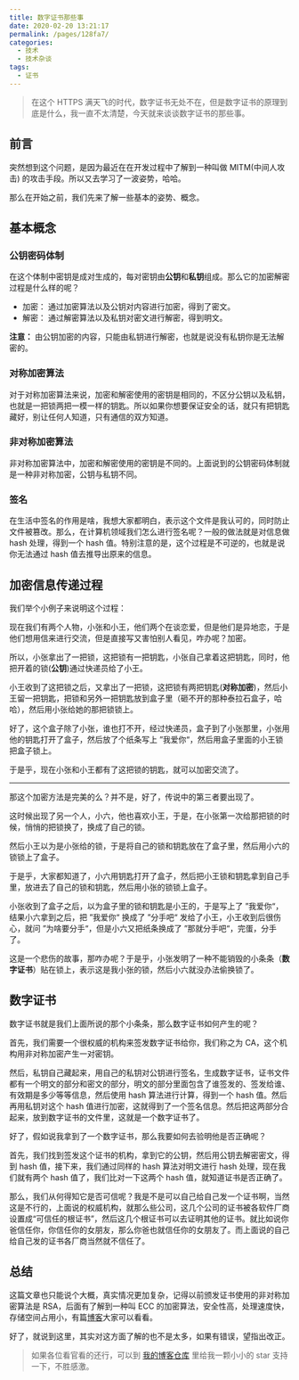 ```yaml
---
title: 数字证书那些事
date: 2020-02-20 13:21:17
permalink: /pages/128fa7/
categories:
  - 技术
  - 技术杂谈
tags:
  - 证书
---
```


> 在这个 HTTPS 满天飞的时代，数字证书无处不在，但是数字证书的原理到底是什么，我一直不太清楚，今天就来谈谈数字证书的那些事。

## 前言

突然想到这个问题，是因为最近在在开发过程中了解到一种叫做 MITM(中间人攻击) 的攻击手段。所以又去学习了一波姿势，哈哈。

那么在开始之前，我们先来了解一些基本的姿势、概念。

## 基本概念

### 公钥密码体制

在这个体制中密钥是成对生成的，每对密钥由**公钥**和**私钥**组成。那么它的加密解密过程是什么样的呢？

- 加密： 通过加密算法以及公钥对内容进行加密，得到了密文。
- 解密： 通过解密算法以及私钥对密文进行解密，得到明文。

**注意：** 由公钥加密的内容，只能由私钥进行解密，也就是说没有私钥你是无法解密的。

### 对称加密算法

对于对称加密算法来说，加密和解密使用的密钥是相同的，不区分公钥以及私钥，也就是一把锁两把一模一样的钥匙。所以如果你想要保证安全的话，就只有把钥匙藏好，别让任何人知道，只有通信的双方知道。

### 非对称加密算法

非对称加密算法中，加密和解密使用的密钥是不同的。上面说到的公钥密码体制就是一种非对称加密，公钥与私钥不同。

### 签名

在生活中签名的作用是啥，我想大家都明白，表示这个文件是我认可的，同时防止文件被篡改。那么，在计算机领域我们怎么进行签名呢？一般的做法就是对信息做 hash 处理，得到一个 hash 值。特别注意的是，这个过程是不可逆的，也就是说你无法通过 hash 值去推导出原来的信息。

## 加密信息传递过程

我们举个小例子来说明这个过程：

现在我们有两个人物，小张和小王，他们两个在谈恋爱，但是他们是异地恋，于是他们想用信来进行交流，但是直接写又害怕别人看见，咋办呢？加密。

所以，小张拿出了一把锁，这把锁有一把钥匙，小张自己拿着这把钥匙，同时，他把开着的锁(**公钥**)通过快递员给了小王。

小王收到了这把锁之后，又拿出了一把锁，这把锁有两把钥匙(**对称加密**)，然后小王留一把钥匙，把锁和另外一把钥匙放到盒子里（砸不开的那种泰拉石盒子，哈哈），然后用小张给她的那把锁锁上。

好了，这个盒子除了小张，谁也打不开，经过快递员，盒子到了小张那里，小张用他的钥匙打开了盒子，然后放了个纸条写上 ”我爱你“，然后用盒子里面的小王锁把盒子锁上。

于是乎，现在小张和小王都有了这把锁的钥匙，就可以加密交流了。

---

那这个加密方法是完美的么？并不是，好了，传说中的第三者要出现了。

这时候出现了另一个人，小六，他也喜欢小王，于是，在小张第一次给那把锁的时候，悄悄的把锁换了，换成了自己的锁。

然后小王以为是小张给的锁，于是将自己的锁和钥匙放在了盒子里，然后用小六的锁锁上了盒子。

于是乎，大家都知道了，小六用钥匙打开了盒子，然后把小王锁和钥匙拿到自己手里，放进去了自己的锁和钥匙，然后用小张的锁锁上盒子。

小张收到了盒子之后，以为盒子里的锁和钥匙是小王的，于是写上了 ”我爱你“，结果小六拿到之后，把 ”我爱你“ 换成了 ”分手吧“ 发给了小王，小王收到后很伤心，就问 ”为啥要分手“，但是小六又把纸条换成了 ”那就分手吧“，完蛋，分手了。

这是一个悲伤的故事，那咋办呢？于是乎，小张发明了一种不能销毁的小条条（**数字证书**）贴在锁上，表示这是我小张的锁，然后小六就没办法偷换锁了。

## 数字证书

数字证书就是我们上面所说的那个小条条，那么数字证书如何产生的呢？

首先，我们需要一个很权威的机构来签发数字证书给你，我们称之为 CA，这个机构用非对称加密产生一对密钥。

然后，私钥自己藏起来，用自己的私钥对公钥进行签名，生成数字证书，证书文件都有一个明文的部分和密文的部分，明文的部分里面包含了谁签发的、签发给谁、有效期是多少等等信息，然后使用 hash 算法进行计算，得到一个 hash 值。然后再用私钥对这个 hash 值进行加密，这就得到了一个签名信息。然后把这两部分合起来，放到数字证书的文件里，这就是一个数字证书了。

好了，假如说我拿到了一个数字证书，那么我要如何去验明他是否正确呢？

首先，我们找到签发这个证书的机构，拿到它的公钥，然后用公钥去解密密文，得到 hash 值，接下来，我们通过同样的 hash 算法对明文进行 hash 处理，现在我们就有两个 hash 值了，我们比对一下这两个 hash 值，就知道证书是否正确了。

那么，我们从何得知它是否可信呢？我是不是可以自己给自己发一个证书啊，当然这是不行的，上面说的权威机构，就那么些公司，这几个公司的证书被各软件厂商设置成“可信任的根证书”，然后这几个根证书可以去证明其他的证书。就比如说你爸信任你，你信任你的女朋友，那么你爸也就信任你的女朋友了。而上面说的自己给自己发的证书各厂商当然就不信任了。

## 总结

这篇文章也只能说个大概，真实情况更加复杂，记得以前颁发证书使用的非对称加密算法是 RSA，后面有了解到一种叫 ECC 的加密算法，安全性高，处理速度快，存储空间占用小，有篇[博客](https://imququ.com/post/ecc-certificate.html)大家可以看看。

好了，就说到这里，其实对这方面了解的也不是太多，如果有错误，望指出改正。

> 如果各位看官看的还行，可以到 [我的博客仓库](https://github.com/balancelove/readingNotes) 里给我一颗小小的 star 支持一下，不胜感激。
